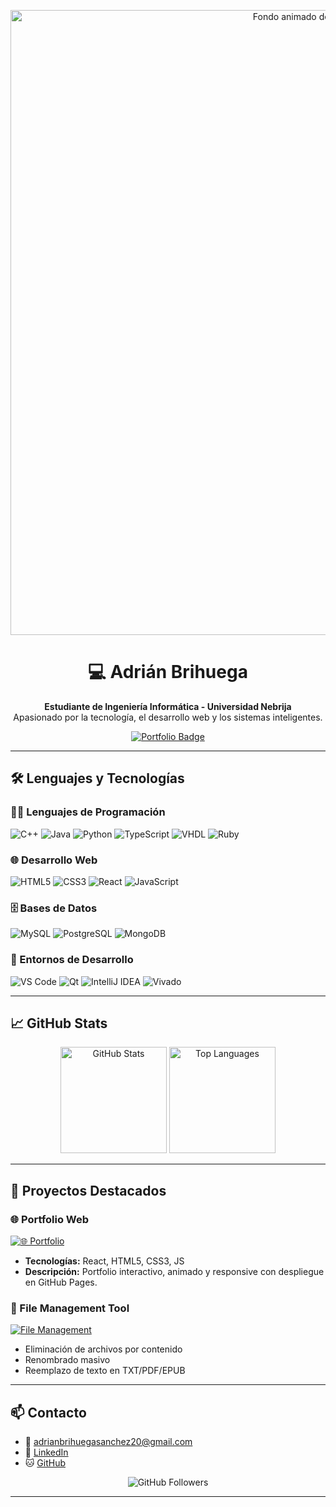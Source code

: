 <!-- README personalizado por Adrián Brihuega -->

<p align="center">
  <img src="https://raw.githubusercontent.com/AdrianUsuario/repo/main/assets/particles-green.gif" alt="Fondo animado de partículas verdes" width="1000">
</p>

<h1 align="center">💻 Adrián Brihuega</h1>
<p align="center">
  <b>Estudiante de Ingeniería Informática - Universidad Nebrija</b><br>
  Apasionado por la tecnología, el desarrollo web y los sistemas inteligentes.
</p>

<p align="center">
  <a href="https://brihuaa.github.io">
    <img src="https://img.shields.io/badge/🌐%20Portfolio_Web-39FF14?style=for-the-badge&logo=github&logoColor=white" alt="Portfolio Badge">
  </a>
</p>

---

## 🛠️ Lenguajes y Tecnologías

### 👨‍💻 Lenguajes de Programación

![C++](https://img.shields.io/badge/C++-00599C?style=for-the-badge&logo=c%2B%2B&logoColor=white)
![Java](https://img.shields.io/badge/Java-ED8B00?style=for-the-badge&logo=openjdk&logoColor=white)
![Python](https://img.shields.io/badge/Python-3776AB?style=for-the-badge&logo=python&logoColor=white)
![TypeScript](https://img.shields.io/badge/TypeScript-3178C6?style=for-the-badge&logo=typescript&logoColor=white)
![VHDL](https://img.shields.io/badge/VHDL-FF6600?style=for-the-badge&logo=vhdl&logoColor=white)
![Ruby](https://img.shields.io/badge/Ruby-CC342D?style=for-the-badge&logo=ruby&logoColor=white)

### 🌐 Desarrollo Web

![HTML5](https://img.shields.io/badge/HTML5-E34F26?style=for-the-badge&logo=html5&logoColor=white)
![CSS3](https://img.shields.io/badge/CSS3-1572B6?style=for-the-badge&logo=css3&logoColor=white)
![React](https://img.shields.io/badge/React-20232A?style=for-the-badge&logo=react&logoColor=61DAFB)
![JavaScript](https://img.shields.io/badge/JavaScript-F7DF1E?style=for-the-badge&logo=javascript&logoColor=black)

### 🗄️ Bases de Datos

![MySQL](https://img.shields.io/badge/MySQL-4479A1?style=for-the-badge&logo=mysql&logoColor=white)
![PostgreSQL](https://img.shields.io/badge/PostgreSQL-4169E1?style=for-the-badge&logo=postgresql&logoColor=white)
![MongoDB](https://img.shields.io/badge/MongoDB-47A248?style=for-the-badge&logo=mongodb&logoColor=white)

### 🧰 Entornos de Desarrollo

![VS Code](https://img.shields.io/badge/VS_Code-007ACC?style=for-the-badge&logo=visual-studio-code&logoColor=white)
![Qt](https://img.shields.io/badge/Qt-41CD52?style=for-the-badge&logo=qt&logoColor=white)
![IntelliJ IDEA](https://img.shields.io/badge/IntelliJ_IDEA-000000?style=for-the-badge&logo=intellij-idea&logoColor=white)
![Vivado](https://img.shields.io/badge/Vivado-FF0000?style=for-the-badge&logo=xilinx&logoColor=white)

---

## 📈 GitHub Stats

<p align="center">
  <img height="170" src="https://github-readme-stats.vercel.app/api?username=brihuaa&show_icons=true&theme=chartreuse-dark&hide_border=true&count_private=true" alt="GitHub Stats"/>
  <img height="170" src="https://github-readme-stats.vercel.app/api/top-langs/?username=brihuaa&layout=compact&theme=chartreuse-dark&hide_border=true" alt="Top Languages"/>
</p>


---

## 🚀 Proyectos Destacados

### 🌐 Portfolio Web

[![🌐 Portfolio](https://img.shields.io/badge/🌐_Portfolio_Web-000000?style=for-the-badge)](https://brihuaa.github.io)

- **Tecnologías:** React, HTML5, CSS3, JS
- **Descripción:** Portfolio interactivo, animado y responsive con despliegue en GitHub Pages.

### 📂 File Management Tool

[![File Management](https://img.shields.io/badge/🗂️_File_Manager-3776AB?style=for-the-badge&logo=python&logoColor=white)](https://github.com/brihuaa/ProjectoEliminarTexto)

- Eliminación de archivos por contenido
- Renombrado masivo
- Reemplazo de texto en TXT/PDF/EPUB

---

## 📫 Contacto

- 📧 [adrianbrihuegasanchez20@gmail.com](mailto:adrianbrihuegasanchez20@gmail.com)
- 💼 [LinkedIn](https://www.linkedin.com/in/adrian-brihuega-sanchez-344707291/)
- 🐱 [GitHub](https://github.com/brihuaa)

<p align="center">
  <img src="https://img.shields.io/github/followers/brihuaa?style=social" alt="GitHub Followers">
</p>

---

